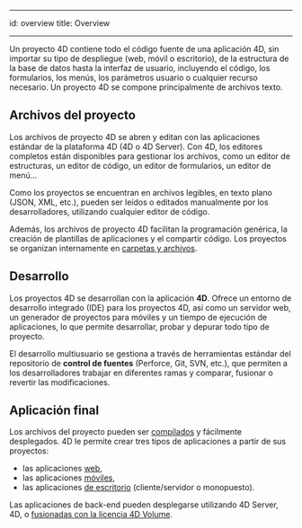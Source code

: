 - - -
id: overview title: Overview
- - -

Un proyecto 4D contiene todo el código fuente de una aplicación 4D, sin importar su tipo de despliegue (web, móvil o escritorio), de la estructura de la base de datos hasta la interfaz de usuario, incluyendo el código, los formularios, los menús, los parámetros usuario o cualquier recurso necesario. Un proyecto 4D se compone principalmente de archivos texto.


## Archivos del proyecto

Los archivos de proyecto 4D se abren y editan con las aplicaciones estándar de la plataforma 4D (4D o 4D Server). Con 4D, los editores completos están disponibles para gestionar los archivos, como un editor de estructuras, un editor de código, un editor de formularios, un editor de menú...

Como los proyectos se encuentran en archivos legibles, en texto plano (JSON, XML, etc.), pueden ser leídos o editados manualmente por los desarrolladores, utilizando cualquier editor de código.

Además, los archivos de proyecto 4D facilitan la programación genérica, la creación de plantillas de aplicaciones y el compartir código. Los proyectos se organizan internamente en [carpetas y archivos](Project/architecture.md).


## Desarrollo

Los proyectos 4D se desarrollan con la aplicación **4D**. Ofrece un entorno de desarrollo integrado (IDE) para los proyectos 4D, así como un servidor web, un generador de proyectos para móviles y un tiempo de ejecución de aplicaciones, lo que permite desarrollar, probar y depurar todo tipo de proyecto.

El desarrollo multiusuario se gestiona a través de herramientas estándar del repositorio de **control de fuentes** (Perforce, Git, SVN, etc.), que permiten a los desarrolladores trabajar en diferentes ramas y comparar, fusionar o revertir las modificaciones.


## Aplicación final

Los archivos del proyecto pueden ser [compilados](compiler.md) y fácilmente desplegados. 4D le permite crear tres tipos de aplicaciones a partir de sus proyectos:

- las aplicaciones [web](WebServer/webServer.md),
- las aplicaciones [móviles](https://developer.4d.com/go-mobile/),
- las aplicaciones [de escritorio](Desktop/building.md) (cliente/servidor o monopuesto).

Las aplicaciones de back-end pueden desplegarse utilizando 4D Server, 4D, o [fusionadas con la licencia 4D Volume](../Desktop/building.md).